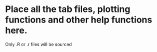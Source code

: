 # Place all the tab files, plotting functions and other help functions here.

Only .R or .r files will be sourced
